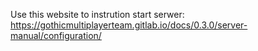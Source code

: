 Use this website to instrution start serwer: https://gothicmultiplayerteam.gitlab.io/docs/0.3.0/server-manual/configuration/
